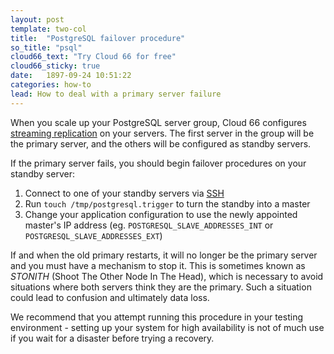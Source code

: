 ```yaml
---
layout: post
template: two-col
title:  "PostgreSQL failover procedure"
so_title: "psql"
cloud66_text: "Try Cloud 66 for free"
cloud66_sticky: true
date:   1897-09-24 10:51:22
categories: how-to
lead: How to deal with a primary server failure
---
```


When you scale up your PostgreSQL server group, Cloud 66 configures [streaming replication](http://wiki.postgresql.org/wiki/Streaming_Replication) on your servers.
The first server in the group will be the primary server, and the others will be configured as standby servers.

If the primary server fails, you should begin failover procedures on your standby server:

1. Connect to one of your standby servers via [SSH](/how-to/shell-to-your-servers.html)
2. Run `touch /tmp/postgresql.trigger` to turn the standby into a master
3. Change your application configuration to use the newly appointed master's IP address (eg. `POSTGRESQL_SLAVE_ADDRESSES_INT` or `POSTGRESQL_SLAVE_ADDRESSES_EXT`)

If and when the old primary restarts, it will no longer be the primary server and you must have a mechanism to stop it.
This is sometimes known as _STONITH_ (Shoot The Other Node In The Head), which is necessary to avoid situations where both
servers think they are the primary. Such a situation could lead to confusion and ultimately data loss.

We recommend that you attempt running this procedure in your testing environment - setting up your system for high availability
is not of much use if you wait for a disaster before trying a recovery.
